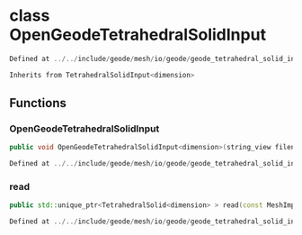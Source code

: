 # class OpenGeodeTetrahedralSolidInput

```cpp
Defined at ../../include/geode/mesh/io/geode/geode_tetrahedral_solid_input.h#32
```

```cpp
Inherits from TetrahedralSolidInput<dimension>
```



## Functions

### OpenGeodeTetrahedralSolidInput

```cpp
public void OpenGeodeTetrahedralSolidInput<dimension>(string_view filename)
```

```cpp
Defined at ../../include/geode/mesh/io/geode/geode_tetrahedral_solid_input.h#32
```

### read

```cpp
public std::unique_ptr<TetrahedralSolid<dimension> > read(const MeshImpl & impl)
```

```cpp
Defined at ../../include/geode/mesh/io/geode/geode_tetrahedral_solid_input.h#32
```



